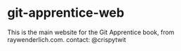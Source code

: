 # git-apprentice-web
This is the main website for the Git Apprentice book, from
raywenderlich.com.
contact: @crispytwit
